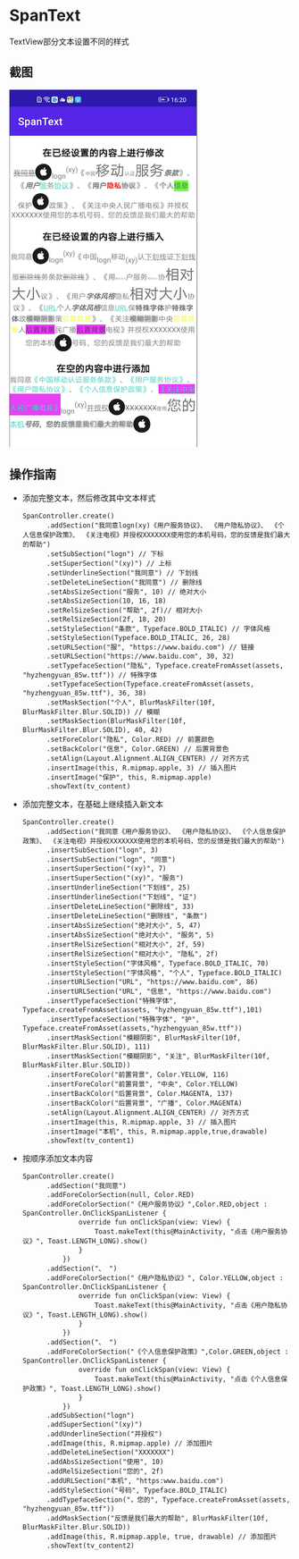 # SpanText
TextView部分文本设置不同的样式

## 截图
![images](https://github.com/Wiser-Wong/SpanText/blob/master/images/screenshot.png)

## 操作指南
* 添加完整文本，然后修改其中文本样式

      SpanController.create()
            .addSection("我同意logn(xy)《用户服务协议》、 《用户隐私协议》、 《个人信息保护政策》、 《关注电视》并授权XXXXXXX使用您的本机号码，您的反馈是我们最大的帮助")
            .setSubSection("logn") // 下标
            .setSuperSection("(xy)") // 上标
            .setUnderlineSection("我同意") // 下划线
            .setDeleteLineSection("我同意") // 删除线
            .setAbsSizeSection("服务", 10) // 绝对大小
            .setAbsSizeSection(10, 16, 18)
            .setRelSizeSection("帮助", 2f)// 相对大小
            .setRelSizeSection(2f, 18, 20)
            .setStyleSection("条款", Typeface.BOLD_ITALIC) // 字体风格
            .setStyleSection(Typeface.BOLD_ITALIC, 26, 28)
            .setURLSection("服", "https://www.baidu.com") // 链接
            .setURLSection("https://www.baidu.com", 30, 32)
            .setTypefaceSection("隐私", Typeface.createFromAsset(assets, "hyzhengyuan_85w.ttf")) // 特殊字体
            .setTypefaceSection(Typeface.createFromAsset(assets, "hyzhengyuan_85w.ttf"), 36, 38)
            .setMaskSection("个人", BlurMaskFilter(10f, BlurMaskFilter.Blur.SOLID)) // 模糊
            .setMaskSection(BlurMaskFilter(10f, BlurMaskFilter.Blur.SOLID), 40, 42)
            .setForeColor("隐私", Color.RED) // 前置颜色
            .setBackColor("信息", Color.GREEN) // 后置背景色
            .setAlign(Layout.Alignment.ALIGN_CENTER) // 对齐方式
            .insertImage(this, R.mipmap.apple, 3) // 插入图片
            .insertImage("保护", this, R.mipmap.apple)
            .showText(tv_content)
      
* 添加完整文本，在基础上继续插入新文本

      SpanController.create()
            .addSection("我同意《用户服务协议》、 《用户隐私协议》、 《个人信息保护政策》、 《关注电视》并授权XXXXXXX使用您的本机号码，您的反馈是我们最大的帮助")
            .insertSubSection("logn", 3)
            .insertSubSection("logn", "同意")
            .insertSuperSection("(xy)", 7)
            .insertSuperSection("(xy)", "服务")
            .insertUnderlineSection("下划线", 25)
            .insertUnderlineSection("下划线", "证")
            .insertDeleteLineSection("删除线", 33)
            .insertDeleteLineSection("删除线", "条款")
            .insertAbsSizeSection("绝对大小", 5, 47)
            .insertAbsSizeSection("绝对大小", "服务", 5)
            .insertRelSizeSection("相对大小", 2f, 59)
            .insertRelSizeSection("相对大小", "隐私", 2f)
            .insertStyleSection("字体风格", Typeface.BOLD_ITALIC, 70)
            .insertStyleSection("字体风格", "个人", Typeface.BOLD_ITALIC)
            .insertURLSection("URL", "https://www.baidu.com", 86)
            .insertURLSection("URL", "信息", "https://www.baidu.com")
            .insertTypefaceSection("特殊字体", Typeface.createFromAsset(assets, "hyzhengyuan_85w.ttf"),101)
            .insertTypefaceSection("特殊字体", "护", Typeface.createFromAsset(assets,"hyzhengyuan_85w.ttf"))
            .insertMaskSection("模糊阴影", BlurMaskFilter(10f, BlurMaskFilter.Blur.SOLID), 111)
            .insertMaskSection("模糊阴影", "关注", BlurMaskFilter(10f, BlurMaskFilter.Blur.SOLID))
            .insertForeColor("前置背景", Color.YELLOW, 116)
            .insertForeColor("前置背景", "中央", Color.YELLOW)
            .insertBackColor("后置背景", Color.MAGENTA, 137)
            .insertBackColor("后置背景", "广播", Color.MAGENTA)
            .setAlign(Layout.Alignment.ALIGN_CENTER) // 对齐方式
            .insertImage(this, R.mipmap.apple, 3) // 插入图片
            .insertImage("本机", this, R.mipmap.apple,true,drawable)
            .showText(tv_content1)
           
* 按顺序添加文本内容

      SpanController.create()
            .addSection("我同意")
            .addForeColorSection(null, Color.RED)
            .addForeColorSection("《用户服务协议》",Color.RED,object : SpanController.OnClickSpanListener {
                    override fun onClickSpan(view: View) {
                        Toast.makeText(this@MainActivity, "点击《用户服务协议》", Toast.LENGTH_LONG).show()
                    }
                })
            .addSection("、 ")
            .addForeColorSection("《用户隐私协议》", Color.YELLOW,object : SpanController.OnClickSpanListener {
                    override fun onClickSpan(view: View) {
                        Toast.makeText(this@MainActivity, "点击《用户隐私协议》", Toast.LENGTH_LONG).show()
                    }
                })
            .addSection("、 ")
            .addForeColorSection("《个人信息保护政策》",Color.GREEN,object : SpanController.OnClickSpanListener {
                    override fun onClickSpan(view: View) {
                        Toast.makeText(this@MainActivity, "点击《个人信息保护政策》", Toast.LENGTH_LONG).show()
                    }
                })
            .addSubSection("logn")
            .addSuperSection("(xy)")
            .addUnderlineSection("并授权")
            .addImage(this, R.mipmap.apple) // 添加图片
            .addDeleteLineSection("XXXXXXX")
            .addAbsSizeSection("使用", 10)
            .addRelSizeSection("您的", 2f)
            .addURLSection("本机", "https:www.baidu.com")
            .addStyleSection("号码", Typeface.BOLD_ITALIC)
            .addTypefaceSection("，您的", Typeface.createFromAsset(assets, "hyzhengyuan_85w.ttf"))
            .addMaskSection("反馈是我们最大的帮助", BlurMaskFilter(10f, BlurMaskFilter.Blur.SOLID))
            .addImage(this, R.mipmap.apple, true, drawable) // 添加图片
            .showText(tv_content2)
